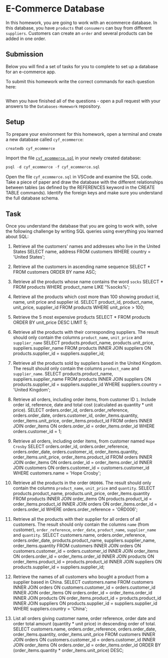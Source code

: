 # E-Commerce Database

In this homework, you are going to work with an ecommerce database. In this database, you have `products` that `consumers` can buy from different `suppliers`. Customers can create an `order` and several products can be added in one order.

## Submission

Below you will find a set of tasks for you to complete to set up a database for an e-commerce app.

To submit this homework write the correct commands for each question here:
```sql


```

When you have finished all of the questions - open a pull request with your answers to the `Databases-Homework` repository.

## Setup

To prepare your environment for this homework, open a terminal and create a new database called `cyf_ecommerce`:

```sql
createdb cyf_ecommerce
```

Import the file [`cyf_ecommerce.sql`](./cyf_ecommerce.sql) in your newly created database:

```sql
psql -d cyf_ecommerce -f cyf_ecommerce.sql
```

Open the file `cyf_ecommerce.sql` in VSCode and examine the SQL code. Take a piece of paper and draw the database with the different relationships between tables (as defined by the REFERENCES keyword in the CREATE TABLE commands). Identify the foreign keys and make sure you understand the full database schema.

## Task

Once you understand the database that you are going to work with, solve the following challenge by writing SQL queries using everything you learned about SQL:

1. Retrieve all the customers' names and addresses who live in the United States
SELECT name, address FROM customers WHERE country = 'United States';

2. Retrieve all the customers in ascending name sequence
SELECT * FROM customers ORDER BY name ASC;
3. Retrieve all the products whose name contains the word `socks`
SELECT * FROM products WHERE product_name LIKE '%socks%';
4. Retrieve all the products which cost more than 100 showing product id, name, unit price and supplier id.
SELECT product_id, product_name, unit_price, supplier_id FROM products WHERE unit_price > 100;
5. Retrieve the 5 most expensive products
SELECT * FROM products ORDER BY unit_price DESC LIMIT 5;
6. Retrieve all the products with their corresponding suppliers. The result should only contain the columns 
`product_name`, `unit_price` and `supplier_name`
SELECT products.product_name, products.unit_price, suppliers.supplier_name FROM products INNER JOIN suppliers ON products.supplier_id = suppliers.supplier_id;
7. Retrieve all the products sold by suppliers based in the United Kingdom. The result should only contain the columns `product_name` and `supplier_name`.
SELECT products.product_name, suppliers.supplier_name FROM products INNER JOIN suppliers ON products.supplier_id = suppliers.supplier_id WHERE suppliers.country = 'United Kingdom';
8. Retrieve all orders, including order items, from customer ID `1`. Include order id, reference, date and total cost (calculated as quantity * unit price).
SELECT orders.order_id, orders.order_reference, orders.order_date, orders.customer_id, order_items.quantity, order_items.unit_price, order_items.product_id FROM orders INNER JOIN order_items ON orders.order_id = order_items.order_id WHERE orders.customer_id = 1;
9. Retrieve all orders, including order items, from customer named `Hope Crosby`
SELECT orders.order_id, orders.order_reference, orders.order_date, orders.customer_id, order_items.quantity, order_items.unit_price, order_items.product_id FROM orders INNER JOIN order_items ON orders.order_id = order_items.order_id INNER JOIN customers ON orders.customer_id = customers.customer_id WHERE customers.name = 'Hope Crosby';
10. Retrieve all the products in the order `ORD006`. The result should only contain the columns `product_name`, `unit_price` and `quantity`.
SELECT products.product_name, products.unit_price, order_items.quantity FROM products INNER JOIN order_items ON products.product_id = order_items.product_id INNER JOIN orders ON order_items.order_id = orders.order_id WHERE orders.order_reference = 'ORD006';
11. Retrieve all the products with their supplier for all orders of all customers. The result should only contain the columns `name` (from customer), `order_reference`, `order_date`, `product_name`, `supplier_name` and `quantity`.
SELECT customers.name, orders.order_reference, orders.order_date, products.product_name, suppliers.supplier_name, order_items.quantity FROM customers INNER JOIN orders ON customers.customer_id = orders.customer_id INNER JOIN order_items ON orders.order_id = order_items.order_id INNER JOIN products ON order_items.product_id = products.product_id INNER JOIN suppliers ON products.supplier_id = suppliers.supplier_id;
12. Retrieve the names of all customers who bought a product from a supplier based in China.
SELECT customers.name FROM customers INNER JOIN orders ON customers.customer_id = orders.customer_id INNER JOIN order_items ON orders.order_id = order_items.order_id INNER JOIN products ON order_items.product_id = products.product_id INNER JOIN suppliers ON products.supplier_id = suppliers.supplier_id WHERE suppliers.country = 'China';
13. List all orders giving customer name, order reference, order date and order total amount (quantity * unit price) in descending order of total.
SELECT customers.name, orders.order_reference, orders.order_date, order_items.quantity, order_items.unit_price FROM customers INNER JOIN orders ON customers.customer_id = orders.customer_id INNER JOIN order_items ON orders.order_id = order_items.order_id ORDER BY (order_items.quantity * order_items.unit_price) DESC;

